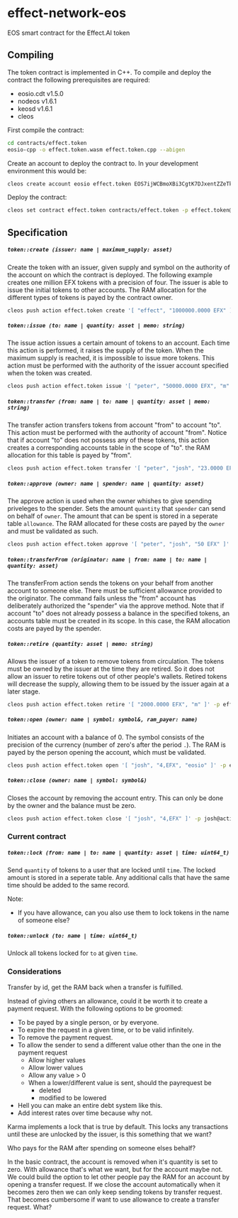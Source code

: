 # effect-network-eos
EOS smart contract for the Effect.AI token

## Compiling

The token contract is implemented in C++. To compile and deploy the contract the following prerequisites are required:
- eosio.cdt v1.5.0
- nodeos v1.6.1
- keosd v1.6.1
- cleos

First compile the contract:
```bash
cd contracts/effect.token
eosio-cpp -o effect.token.wasm effect.token.cpp --abigen
```

Create an account to deploy the contract to. In your development environment this would be:
```bash
cleos create account eosio effect.token EOS7ijWCBmoXBi3CgtK7DJxentZZeTkeUnaSDvyro9dq7Sd1C3dC4 EOS7ijWCBmoXBi3CgtK7DJxentZZeTkeUnaSDvyro9dq7Sd1C3dC4
```

Deploy the contract:
```bash
cleos set contract effect.token contracts/effect.token -p effect.token@active
```

## Specification

##### `token::create (issuer: name | maximum_supply: asset)`
Create the token with an issuer, given supply and symbol on the authority of the account on which the contract is deployed. The following example creates one million EFX tokens with a precision of four. The issuer is able to issue the initial tokens to other accounts. The RAM allocation for the different types of tokens is payed by the contract owner.

```bash
cleos push action effect.token create '[ "effect", "1000000.0000 EFX" ]' -p effect.token@active
```

##### `token::issue (to: name | quantity: asset | memo: string)`
The issue action issues a certain amount of tokens to an account. Each time this action is performed, it raises the supply of the token. When the maximum supply is reached, it is impossible to issue more tokens. This action must be performed with the authority of the issuer account specified when the token was created.

```bash
cleos push action effect.token issue '[ "peter", "50000.0000 EFX", "m" ]' -p effect@active
```

##### `token::transfer (from: name | to: name | quantity: asset | memo: string)`
The transfer action transfers tokens from account "from" to account "to". This action must be performed with the authority of account "from". Notice that if account "to" does not possess any of these tokens, this action creates a corresponding accounts table in the scope of "to". the RAM allocation for this table is payed by "from".

```bash
cleos push action effect.token transfer '[ "peter", "josh", "23.0000 EFX", "m" ]' -p peter@active
```

##### `token::approve (owner: name | spender: name | quantity: asset)`
The approve action is used when the owner whishes to give spending priveleges to the spender. Sets the amount `quantity` that `spender` can send on behalf of `owner`. The amount that can be spent is stored in a seperate table `allowance`. The RAM allocated for these costs are payed by the `owner` and must be validated as such.

```bash
cleos push action effect.token approve '[ "peter", "josh", "50 EFX" ]' -p peter@active
```

##### `token::transferFrom (originator: name | from: name | to: name | quantity: asset)`
The transferFrom action sends the tokens on your behalf from another account to someone else. There must be sufficient allowance provided to the originator. The command fails unless the "from" account has deliberately authorized the "spender" via the approve method. Note that if account "to" does not already possess a balance in the specified tokens, an accounts table must be created in its scope. In this case, the RAM allocation costs are payed by the spender.

##### `token::retire (quantity: asset | memo: string)`
Allows the issuer of a token to remove tokens from circulation. The tokens must be owned by the issuer at the time they are retired. So it does not allow an issuer to retire tokens out of other people's wallets. Retired tokens will decrease the supply, allowing them to be issued by the issuer again at a later stage.

```bash
cleos push action effect.token retire '[ "2000.0000 EFX", "m" ]' -p effect@active
```

##### `token::open (owner: name | symbol: symbol&, ram_payer: name)`
Initiates an account with a balance of 0. The symbol consists of the precision of the currency (number of zero's after the period `.`). The RAM is payed by the person opening the account, which must be validated.

```bash
cleos push action effect.token open '[ "josh", "4,EFX", "eosio" ]' -p effect@active
```

##### `token::close (owner: name | symbol: symbol&)`
Closes the account by removing the account entry. This can only be done by the owner and the balance must be zero.

```bash
cleos push action effect.token close '[ "josh", "4,EFX" ]' -p josh@active
```

### Current contract


##### `token::lock (from: name | to: name | quantity: asset | time: uint64_t)`
Send `quantity` of tokens to a user that are locked until `time`. The locked amount is stored in a seperate table. Any additional calls that have the same time should be added to the same record.

Note:
- If you have allowance, can you also use them to lock tokens in the name of someone else?

##### `token::unlock (to: name | time: uint64_t)`
Unlock all tokens locked for `to` at given `time`.

### Considerations
Transfer by id, get the RAM back when a transfer is fulfilled.

Instead of giving others an allowance, could it be worth it to create a payment request. With the following options to be groomed:
- To be payed by a single person, or by everyone.
- To expire the request in a given time, or to be valid infinitely.
- To remove the payment request.
- To allow the sender to send a different value other than the one in the payment request
  - Allow higher values
  - Allow lower values
  - Allow any value > 0
  - When a lower/different value is sent, should the payrequest be
    - deleted
    - modified to be lowered
- Hell you can make an entire debt system like this.
- Add interest rates over time because why not.

Karma implements a lock that is true by default. This locks any transactions until these are unlocked by the issuer, is this something that we want?

Who pays for the RAM after spending on someone elses behalf?

In the basic contract, the account is removed when it's quantity is set to zero. With allowance that's what we want, but for the account maybe not. We could build the option to let other people pay the RAM for an account by opening a transfer request. If we close the account automatically when it becomes zero then we can only keep sending tokens by transfer request.
That becomes cumbersome if want to use allowance to create a transfer request. What?
